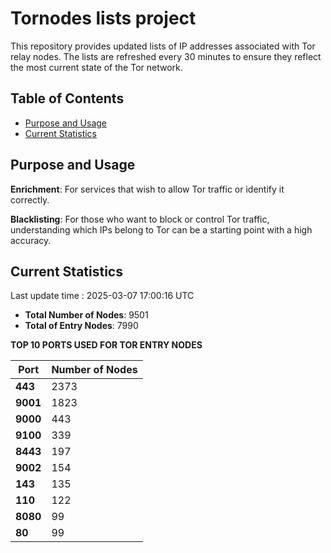 # Tornodes lists project

This repository provides updated lists of IP addresses associated with Tor relay nodes. The lists are refreshed every 30 minutes to ensure they reflect the most current state of the Tor network.

## Table of Contents

- [Purpose and Usage](#purpose-and-usage)
- [Current Statistics](#current-statistics)


## Purpose and Usage

**Enrichment**: For services that wish to allow Tor traffic or identify it correctly.

**Blacklisting**: For those who want to block or control Tor traffic, understanding which IPs belong to Tor can be a starting point with a high accuracy.

## Current Statistics

Last update time : 2025-03-07 17:00:16 UTC

- **Total Number of Nodes**: 9501
- **Total of Entry Nodes**: 7990

**TOP 10 PORTS USED FOR TOR ENTRY NODES**

| **Port** | **Number of Nodes** |
|------|-----------------|
| **443**   | 2373  |
| **9001**   | 1823  |
| **9000**   | 443  |
| **9100**   | 339  |
| **8443**   | 197  |
| **9002**   | 154  |
| **143**   | 135  |
| **110**   | 122  |
| **8080**   | 99  |
| **80**   | 99  |

